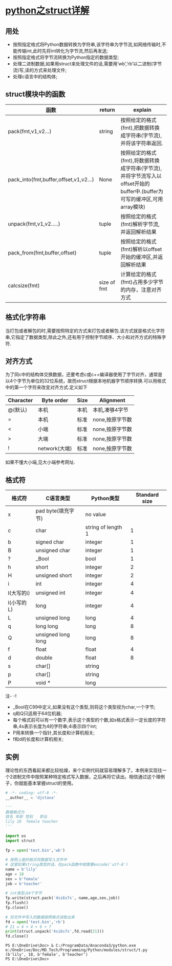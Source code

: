# [python之struct详解](https://blog.csdn.net/qq_30638831/article/details/80421019)

## 用处
* 按照指定格式将Python数据转换为字符串,该字符串为字节流,如网络传输时,不能传输int,此时先将int转化为字节流,然后再发送;
* 按照指定格式将字节流转换为Python指定的数据类型;
* 处理二进制数据,如果用struct来处理文件的话,需要用’wb’,’rb’以二进制(字节流)写,读的方式来处理文件;
* 处理c语言中的结构体;


## struct模块中的函数
| 函数                                | return      | explain                                                                                                                  |
| ----------------------------------- | ----------- | ------------------------------------------------------------------------------------------------------------------------ |
| pack(fmt,v1,v2…)                    | string      | 按照给定的格式(fmt),把数据转换成字符串(字节流),并将该字符串返回.                                                         |
| pack_into(fmt,buffer,offset,v1,v2…) | None        | 按照给定的格式(fmt),将数据转换成字符串(字节流),并将字节流写入以offset开始的buffer中.(buffer为可写的缓冲区,可用array模块) |
| unpack(fmt,v1,v2…..)                | tuple       | 按照给定的格式(fmt)解析字节流,并返回解析结果                                                                             |
| pack_from(fmt,buffer,offset)        | tuple       | 按照给定的格式(fmt)解析以offset开始的缓冲区,并返回解析结果                                                               |
| calcsize(fmt)                       | size of fmt | 计算给定的格式(fmt)占用多少字节的内存，注意对齐方式                                                                      |


## 格式化字符串
当打包或者解包的时,需要按照特定的方式来打包或者解包.该方式就是格式化字符串,它指定了数据类型,除此之外,还有用于控制字节顺序、大小和对齐方式的特殊字符.

## 对齐方式
为了同c中的结构体交换数据，还要考虑c或c++编译器使用了字节对齐，通常是以4个字节为单位的32位系统，故而struct根据本地机器字节顺序转换.可以用格式中的第一个字符来改变对齐方式.定义如下

| Character | Byte order    | Size | Alignment       |
| --------- | ------------- | ---- | --------------- |
| @(默认)   | 本机          | 本机 | 本机,凑够4字节  |
| =         | 本机          | 标准 | none,按原字节数 |
| <         | 小端          | 标准 | none,按原字节数 |
| >         | 大端          | 标准 | none,按原字节数 |
| !         | network(大端) | 标准 | none,按原字节数 |

如果不懂大小端,见大小端参考网址.


## 格式符
| 格式符     | C语言类型          | Python类型         | Standard size |
| ---------- | ------------------ | ------------------ | ------------- |
| x          | pad byte(填充字节) | no value           |
| c          | char               | string of length 1 | 1             |
| b          | signed char        | integer            | 1             |
| B          | unsigned char      | integer            | 1             |
| ?          | _Bool              | bool               | 1             |
| h          | short              | integer            | 2             |
| H          | unsigned short     | integer            | 2             |
| i          | int                | integer            | 4             |
| I(大写的i) | unsigned int       | integer            | 4             |
| l(小写的L) | long               | integer            | 4             |
| L          | unsigned long      | long               | 4             |
| q          | long long          | long               | 8             |
| Q          | unsigned long long | long               | 8             |
| f          | float              | float              | 4             |
| d          | double             | float              | 8             |
| s          | char[]             | string             |
| p          | char[]             | string             |
| P          | void *             | long               |

注- -!
* _Bool在C99中定义,如果没有这个类型,则将这个类型视为char,一个字节;
* q和Q只适用于64位机器;
* 每个格式前可以有一个数字,表示这个类型的个数,如s格式表示一定长度的字符串,4s表示长度为4的字符串;4i表示四个int;
* P用来转换一个指针,其长度和计算机相关;
* f和d的长度和计算机相关;


## 实例
理论性的东西看起来都比较枯燥，来个实例代码就容易理解多了。本例来实现往一个2进制文件中按照某种特定格式写入数据，之后再将它读出。相信通过这个理例子，你就能基本掌握struct的使用。
```python
# -*- coding: utf-8 -*-
__author__ = 'djstava'
 
'''
数据格式为
姓名 年龄 性别   职业
lily 18  female teacher
'''
 
import os
import struct
 
fp = open('test.bin','wb')
 
# 按照上面的格式将数据写入文件中
# 这里如果string类型的话，在pack函数中就需要encode('utf-8')
name = b'lily'
age = 18
sex = b'female'
job = b'teacher'
 
# int类型占4个字节
fp.write(struct.pack('4si6s7s', name,age,sex,job))
fp.flush()
fp.close()
 
# 将文件中写入的数据按照格式读取出来
fd = open('test.bin','rb')
# 21 = 4 + 4 + 6 + 7
print(struct.unpack('4si6s7s',fd.read(21)))
fd.close()
```

```
PS E:\OneDrive\Doc> & C:/ProgramData/Anaconda3/python.exe e:/OneDrive/Doc/MD_Tech/Programming/Python/modules/struct/t.py
(b'lily', 18, b'female', b'teacher')
PS E:\OneDrive\Doc>
```
